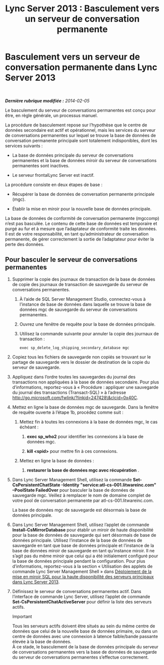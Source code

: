 ﻿---
title: 'Lync Server 2013 : Basculement vers un serveur de conversation permanente'
TOCTitle: Basculement vers un serveur de conversation permanente
ms:assetid: 2cd79ffd-fee6-44ce-96cf-b98bf25e2690
ms:mtpsurl: https://technet.microsoft.com/fr-fr/library/JJ204772(v=OCS.15)
ms:contentKeyID: 49296729
ms.date: 05/20/2016
mtps_version: v=OCS.15
ms.translationtype: HT
---

# Basculement vers un serveur de conversation permanente dans Lync Server 2013

 

_**Dernière rubrique modifiée :** 2014-02-05_

Le basculement du serveur de conversations permanentes est conçu pour être, en règle générale, un processus manuel.

La procédure de basculement repose sur l’hypothèse que le centre de données secondaire est actif et opérationnel, mais les services du serveur de conversations permanentes sur lequel se trouve la base de données de conversation permanente principale sont totalement indisponibles, dont les services suivants :

  - La base de données principale du serveur de conversations permanentes et la base de données miroir du serveur de conversations permanentes sont inactives.

  - Le serveur frontalLync Server est inactif.

La procédure consiste en deux étapes de base :

  - Récupérer la base de données de conversation permanente principale (mgc).

  - Établir la mise en miroir pour la nouvelle base de données principale.

La base de données de conformité de conversation permanente (mgccomp) n’est pas basculée. Le contenu de cette base de données est temporaire et purgé au fur et à mesure que l’adaptateur de conformité traite les données. Il est de votre responsabilité, en tant qu’administrateur de conversation permanente, de gérer correctement la sortie de l’adaptateur pour éviter la perte des données.

## Pour basculer le serveur de conversations permanentes

1.  Supprimer la copie des journaux de transaction de la base de données de copie des journaux de transaction de sauvegarde du serveur de conversations permanentes.
    
    1.  À l’aide de SQL Server Management Studio, connectez-vous à l’instance de base de données dans laquelle se trouve la base de données mgc de sauvegarde du serveur de conversations permanentes.
    
    2.  Ouvrez une fenêtre de requête pour la base de données principale.
    
    3.  Utilisez la commande suivante pour annuler la copie des journaux de transaction :
        
            exec sp_delete_log_shipping_secondary_database mgc

2.  Copiez tous les fichiers de sauvegarde non copiés se trouvant sur le partage de sauvegarde vers le dossier de destination de la copie du serveur de sauvegarde.

3.  Appliquez dans l’ordre toutes les sauvegardes du journal des transactions non appliquées à la base de données secondaire. Pour plus d’informations, reportez-vous à « Procédure : appliquer une sauvegarde du journal des transactions (Transact-SQL) » à l’adresse http://go.microsoft.com/fwlink/?linkid=247428\&clcid=0x40C.

4.  Mettez en ligne la base de données mgc de sauvegarde. Dans la fenêtre de requête ouverte à l’étape 1b, procédez comme suit :
    
    1.  Mettez fin à toutes les connexions à la base de données mgc, le cas échéant :
        
        1.  **exec sp\_who2** pour identifier les connexions à la base de données mgc.
        
        2.  **kill \<spid\>** pour mettre fin à ces connexions.
    
    2.  Mettez en ligne la base de données :
        
        1.  **restaurer la base de données mgc avec récupération** .

5.  Dans Lync Server Management Shell, utilisez la commande **Set-CsPersistentChatState -Identity "service:atl-cs-001.litwareinc.com" –PoolState FailedOver** pour basculer la base de données de sauvegarde mgc. Veillez à remplacer le nom de domaine complet de votre pool de conversation permanente par atl-cs-001.litwareinc.com.
    
    La base de données mgc de sauvegarde est désormais la base de données principale.

6.  Dans Lync Server Management Shell, utilisez l’applet de commande **Install-CsMirrorDatabase** pour établir un miroir de haute disponibilité pour la base de données de sauvegarde qui sert désormais de base de données principale. Utilisez l’instance de la base de données de sauvegarde en tant que base de données principale et l’instance de la base de données miroir de sauvegarde en tant qu’instance miroir. Il ne s’agit pas du même miroir que celui qui a été initialement configuré pour la base de données principale pendant la configuration. Pour plus d’informations, reportez-vous à la section « Utilisation des applets de commande Lync Server Management Shell » dans [Déploiement de la mise en miroir SQL pour la haute disponibilité des serveurs principaux dans Lync Server 2013](lync-server-2013-deploying-sql-mirroring-for-back-end-server-high-availability.md).

7.  Définissez le serveur de conversations permanentes actif. Dans l’interface de commande Lync Server, utilisez l’applet de commande **Set-CsPersistentChatActiveServer** pour définir la liste des serveurs actifs.
    
    > [!important]  
    > Tous les serveurs actifs doivent être situés au sein du même centre de données que celui de la nouvelle base de données primaire, ou dans un centre de données avec une connexion à latence faible/bande passante élevée à la base de données.    
    À ce stade, le basculement de la base de données principale du serveur de conversations permanentes vers la base de données de sauvegarde du serveur de conversations permanentes s’effectue correctement.

